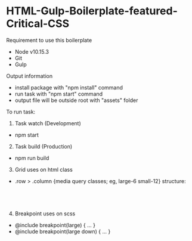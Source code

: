 # HTML-Gulp-Boilerplate-featured-Critical-CSS

Requirement to use this boilerplate
- Node v10.15.3
- Git
- Gulp



Output information
- install package with "npm install" command
- run task with "npm start" command
- output file will be outside root with "assets" folder



To run task:

1) Task watch (Development)
- npm start


2) Task build (Production)
- npm run build


3) Grid uses on html class
- .row > .column {media query classes; eg, large-6 small-12}
structure:
  <code>
  <div class="row">
    <div class="column small-12 large-6"></div>
  </div>
  </code>


4) Breakpoint uses on scss
- @include breakpoint(large) { ... }
- @include breakpoint(large down) { ... }
